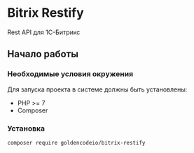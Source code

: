 # Bitrix Restify

Rest API для 1С-Битрикс

## Начало работы

### Необходимые условия окружения

Для запуска проекта в системе должны быть установлены:

- PHP >= 7
- Composer

### Установка

```bash
composer require goldencodeio/bitrix-restify
```
